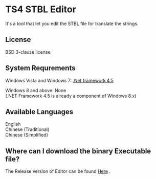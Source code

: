 TS4 STBL Editor
===============
It&#39;s a tool that let you edit the STBL file for translate the strings.


License
----
BSD 3-clause license


System Requrements
----
Windows Vista and Windows 7: <a href="http://msdn.microsoft.com/en-us/expression/5a4x27ek(v=vs.108).aspx" target="_blank">.Net framework 4.5</a><br/>

Windows 8 and above: None<br/>
(.NET Framework 4.5 is already a component of Windows 8.x)

Available Languages
----
English<br/>
Chinese (Traditional)<br/>
Chinese (Simplified)<br/>

Where can I download the binary Executable file?
----
The Release version of Editor can be found <a href="https://github.com/cnbatch/TS4-STBL-Editor/releases" target="_blank">Here</a> .
